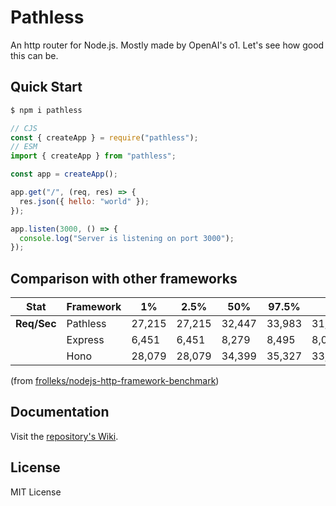 # Pathless

An http router for Node.js. Mostly made by OpenAI's o1. Let's see how good this can be.

## Quick Start

```bash
$ npm i pathless
```

```js
// CJS
const { createApp } = require("pathless");
// ESM
import { createApp } from "pathless";

const app = createApp();

app.get("/", (req, res) => {
  res.json({ hello: "world" });
});

app.listen(3000, () => {
  console.log("Server is listening on port 3000");
});
```

## Comparison with other frameworks

| Stat        | Framework | 1%     | 2.5%   | 50%    | 97.5%  | Avg       | Stdev    | Min    |
| ----------- | --------- | ------ | ------ | ------ | ------ | --------- | -------- | ------ |
| **Req/Sec** | Pathless  | 27,215 | 27,215 | 32,447 | 33,983 | 31,973.82 | 1,827.87 | 27,214 |
|             | Express   | 6,451  | 6,451  | 8,279  | 8,495  | 8,023.82  | 609.14   | 6,451  |
|             | Hono      | 28,079 | 28,079 | 34,399 | 35,327 | 33,888.73 | 1,882.39 | 28,065 |

(from [frolleks/nodejs-http-framework-benchmark](https://github.com/frolleks/nodejs-http-framework-benchmark))

## Documentation

Visit the [repository's Wiki](https://github.com/frolleks/pathless/wiki).

## License

MIT License
